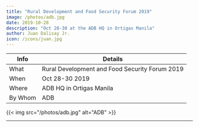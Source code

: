 ```yaml
---
title: "Rural Development and Food Security Forum 2019"
image: /photos/adb.jpg
date: 2019-10-28
description: "Oct 28-30 at the ADB HQ in Ortigas Manila"
author: Juan Dalisay Jr.
icon: /icons/juan.jpg
---
```




Info | Details 
--- | ---
What | Rural Development and Food Security Forum 2019
When | Oct 28-30 2019
Where | ADB HQ in Ortigas Manila
By Whom | ADB

{{< img src="/photos/adb.jpg" alt="ADB" >}}

---
